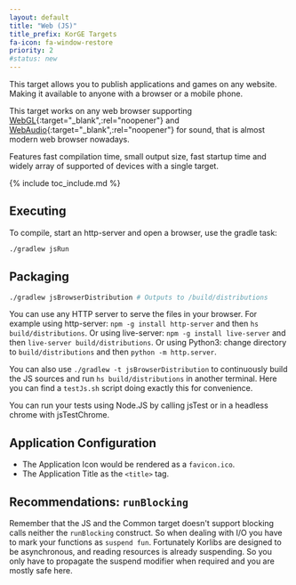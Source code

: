 ```yaml
---
layout: default
title: "Web (JS)"
title_prefix: KorGE Targets
fa-icon: fa-window-restore
priority: 2
#status: new
---
```


This target allows you to publish applications and games on any website.
Making it available to anyone with a browser or a mobile phone.

This target works on any web browser
supporting [WebGL](https://caniuse.com/#feat=webgl){:target="_blank",:rel="noopener"}
and [WebAudio](https://caniuse.com/#feat=audio-api){:target="_blank",:rel="noopener"} for sound,
that is almost modern web browser nowadays.

Features fast compilation time, small output size, fast startup time
and widely array of supported of devices with a single target.

{% include toc_include.md %}

## Executing

To compile, start an http-server and open a browser, use the gradle task:

```bash
./gradlew jsRun
```

## Packaging

```bash
./gradlew jsBrowserDistribution # Outputs to /build/distributions
```

You can use any HTTP server to serve the files in your browser.
For example using http-server: `npm -g install http-server` and then `hs build/distributions`.
Or using live-server: `npm -g install live-server` and then `live-server build/distributions`.
Or using Python3: change directory to `build/distributions` and then `python -m http.server`.

You can also use `./gradlew -t jsBrowserDistribution` to continuously build the JS sources and run
`hs build/distributions` in another terminal.
Here you can find a `testJs.sh` script doing exactly this for convenience.

You can run your tests using Node.JS by calling jsTest or in a headless chrome with jsTestChrome.

## Application Configuration

* The Application Icon would be rendered as a `favicon.ico`.
* The Application Title as the `<title>` tag.

## Recommendations: `runBlocking`

Remember that the JS and the Common target doesn't support blocking calls neither the `runBlocking` construct.
So when dealing with I/O you have to mark your functions as `suspend fun`.
Fortunately Korlibs are designed to be asynchronous, and reading resources is already suspending.
So you only have to propagate the suspend modifier when required and you are mostly safe here.
